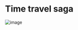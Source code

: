 # Time travel saga

![image](https://github.com/zhuravlevma/saga-patterns/assets/44276887/70a911c7-ff83-416f-99ea-c869402c0cf7)

